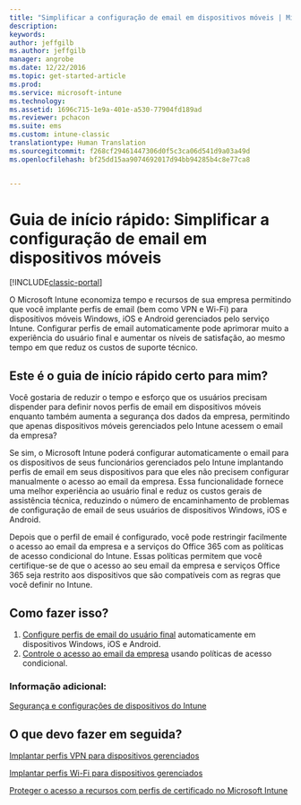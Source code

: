 ```yaml
---
title: "Simplificar a configuração de email em dispositivos móveis | Microsoft Docs"
description: 
keywords: 
author: jeffgilb
ms.author: jeffgilb
manager: angrobe
ms.date: 12/22/2016
ms.topic: get-started-article
ms.prod: 
ms.service: microsoft-intune
ms.technology: 
ms.assetid: 1696c715-1e9a-401e-a530-77904fd189ad
ms.reviewer: pchacon
ms.suite: ems
ms.custom: intune-classic
translationtype: Human Translation
ms.sourcegitcommit: f268cf29461447306d0f5c3ca06d541d9a03a49d
ms.openlocfilehash: bf25dd15aa9074692017d94bb94285b4c8e77ca8


---
```


# <a name="quick-start-guide-simplify-email-configuration-on-mobile-devices"></a>Guia de início rápido: Simplificar a configuração de email em dispositivos móveis

[!INCLUDE[classic-portal](../includes/classic-portal.md)]

O Microsoft Intune economiza tempo e recursos de sua empresa permitindo que você implante perfis de email (bem como VPN e Wi-Fi) para dispositivos móveis Windows, iOS e Android gerenciados pelo serviço Intune. Configurar perfis de email automaticamente pode aprimorar muito a experiência do usuário final e aumentar os níveis de satisfação, ao mesmo tempo em que reduz os custos de suporte técnico.

## <a name="is-this-quick-start-guide-right-for-me"></a>Este é o guia de início rápido certo para mim?
Você gostaria de reduzir o tempo e esforço que os usuários precisam dispender para definir novos perfis de email em dispositivos móveis enquanto também aumenta a segurança dos dados da empresa, permitindo que apenas dispositivos móveis gerenciados pelo Intune acessem o email da empresa?

Se sim, o Microsoft Intune poderá configurar automaticamente o email para os dispositivos de seus funcionários gerenciados pelo Intune implantando perfis de email em seus dispositivos para que eles não precisem configurar manualmente o acesso ao email da empresa. Essa funcionalidade fornece uma melhor experiência ao usuário final e reduz os custos gerais de assistência técnica, reduzindo o número de encaminhamento de problemas de configuração de email de seus usuários de dispositivos Windows, iOS e Android.

Depois que o perfil de email é configurado, você pode restringir facilmente o acesso ao email da empresa e a serviços do Office 365 com as políticas de acesso condicional do Intune. Essas políticas permitem que você certifique-se de que o acesso ao seu email da empresa e serviços Office 365 seja restrito aos dispositivos que são compatíveis com as regras que você definir no Intune.

## <a name="how-do-i-do-it"></a>Como fazer isso?
1.    [Configure perfis de email do usuário final](/intune/deploy-use/configure-access-to-corporate-email-using-email-profiles-with-microsoft-intune) automaticamente em dispositivos Windows, iOS e Android.
2.    [Controle o acesso ao email da empresa](/intune/deploy-use/restrict-access-to-email-and-o365-services-with-microsoft-intune) usando políticas de acesso condicional.


### <a name="additional-information"></a>Informação adicional:
[Segurança e configurações de dispositivos do Intune](/intune/deploy-use/manage-settings-and-features-on-your-devices-with-microsoft-intune-policies)

## <a name="what-should-i-do-next"></a>O que devo fazer em seguida?
[Implantar perfis VPN para dispositivos gerenciados](/intune/deploy-use/vpn-connections-in-microsoft-intune)

[Implantar perfis Wi-Fi para dispositivos gerenciados](/intune/deploy-use/wi-fi-connections-in-microsoft-intune)

[Proteger o acesso a recursos com perfis de certificado no Microsoft Intune](/intune/deploy-use/secure-resource-access-with-certificate-profiles)



<!--HONumber=Dec16_HO3-->


